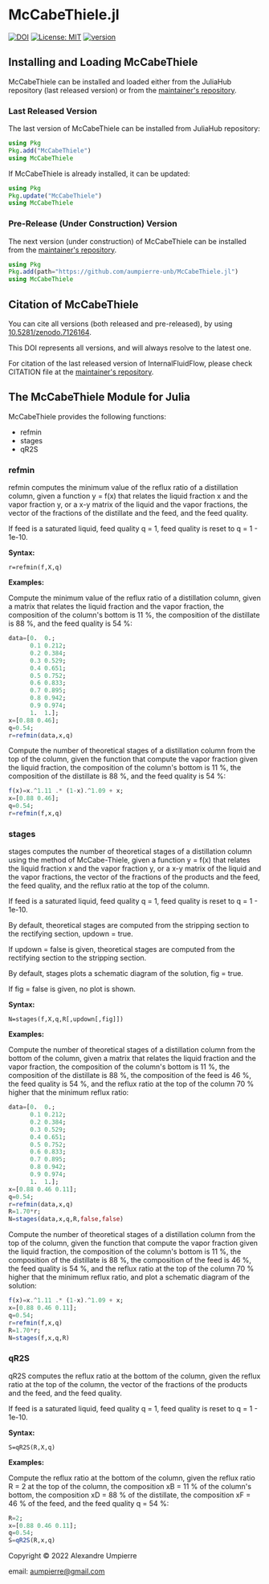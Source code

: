 # McCabeThiele.jl

[![DOI](https://zenodo.org/badge/543161141.svg)](https://doi.org/10.5281/zenodo.7126164)
[![License: MIT](https://img.shields.io/badge/License-MIT-yellow.svg)](https://opensource.org/licenses/MIT)
[![version](https://juliahub.com/docs/McCabeThiele/version.svg)](https://juliahub.com/ui/Packages/McCabeThiele/WauTj)

## Installing and Loading McCabeThiele

McCabeThiele can be installed and loaded either
from the JuliaHub repository (last released version) or from the
[maintainer's repository](https://github.com/aumpierre-unb/McCabeThiele.jl).

### Last Released Version

The last version of McCabeThiele can be installed from JuliaHub repository:

```julia
using Pkg
Pkg.add("McCabeThiele")
using McCabeThiele
```

If McCabeThiele is already installed, it can be updated:

```julia
using Pkg
Pkg.update("McCabeThiele")
using McCabeThiele
```

### Pre-Release (Under Construction) Version

The next version (under construction) of McCabeThiele
can be installed from the [maintainer's repository](https://github.com/aumpierre-unb/McCabeThiele.jl).

```julia
using Pkg
Pkg.add(path="https://github.com/aumpierre-unb/McCabeThiele.jl")
using McCabeThiele
```

## Citation of McCabeThiele

You can cite all versions (both released and pre-released), by using
[10.5281/zenodo.7126164](https://doi.org/10.5281/zenodo.7126164).

This DOI represents all versions, and will always resolve to the latest one.

For citation of the last released version of InternalFluidFlow, please check CITATION file at the [maintainer's repository](https://github.com/aumpierre-unb/McCabeThiele.jl).

## The McCabeThiele Module for Julia

McCabeThiele provides the following functions:

- refmin
- stages
- qR2S

### refmin

refmin computes the minimum value of the reflux ratio
of a distillation column, given
a function y = f(x) that relates the liquid fraction x and the vapor fraction y, or
a x-y matrix of the liquid and the vapor fractions,
the vector of the fractions of the distillate and the feed, and
the feed quality.

If feed is a saturated liquid, feed quality q = 1,
feed quality is reset to q = 1 - 1e-10.

**Syntax:**

```dotnetcli
r=refmin(f,X,q)
```

**Examples:**

Compute the minimum value of the reflux ratio
of a distillation column, given
a matrix that relates the liquid fraction and the vapor fraction,
the composition of the column's bottom is 11 %,
the composition of the distillate is 88 %, and
the feed quality is 54 %:

```julia
data=[0.  0.;
      0.1 0.212;
      0.2 0.384;
      0.3 0.529;
      0.4 0.651;
      0.5 0.752;
      0.6 0.833;
      0.7 0.895;
      0.8 0.942;
      0.9 0.974;
      1.  1.];
x=[0.88 0.46];
q=0.54;
r=refmin(data,x,q)
```

Compute the number of theoretical stages of a distillation column
from the top of the column, given
the function that compute the vapor fraction given the liquid fraction,
the composition of the column's bottom is 11 %,
the composition of the distillate is 88 %, and
the feed quality is 54 %:

```julia
f(x)=x.^1.11 .* (1-x).^1.09 + x;
x=[0.88 0.46];
q=0.54;
r=refmin(f,x,q)
```

### stages

stages computes the number of theoretical stages
of a distillation column using the method of McCabe-Thiele, given
a function y = f(x) that relates the liquid fraction x and the vapor fraction y, or
a x-y matrix of the liquid and the vapor fractions,
the vector of the fractions of the products and the feed,
the feed quality, and
the reflux ratio at the top of the column.

If feed is a saturated liquid, feed quality q = 1,
feed quality is reset to q = 1 - 1e-10.

By default, theoretical stages are computed
from the stripping section to the rectifying section, updown = true.

If updown = false is given, theoretical stages are computed
from the rectifying section to the stripping section.

By default, stages plots a schematic diagram of the solution, fig = true.

If fig = false is given, no plot is shown.

**Syntax:**

```dotnetcli
N=stages(f,X,q,R[,updown[,fig]])
```

**Examples:**

Compute the number of theoretical stages of a distillation column
from the bottom of the column, given
a matrix that relates the liquid fraction and the vapor fraction,
the composition of the column's bottom is 11 %,
the composition of the distillate is 88 %,
the composition of the feed is 46 %,
the feed quality is 54 %, and
the reflux ratio at the top of the column 70 % higher that the minimum reflux ratio:

```julia
data=[0.  0.;
      0.1 0.212;
      0.2 0.384;
      0.3 0.529;
      0.4 0.651;
      0.5 0.752;
      0.6 0.833;
      0.7 0.895;
      0.8 0.942;
      0.9 0.974;
      1.  1.];
x=[0.88 0.46 0.11];
q=0.54;
r=refmin(data,x,q)
R=1.70*r;
N=stages(data,x,q,R,false,false)
```

Compute the number of theoretical stages of a distillation column
from the top of the column, given
the function that compute the vapor fraction given the liquid fraction,
the composition of the column's bottom is 11 %,
the composition of the distillate is 88 %,
the composition of the feed is 46 %,
the feed quality is 54 %, and
the reflux ratio at the top of the column 70 % higher that the minimum reflux ratio,
and plot a schematic diagram of the solution:

```julia
f(x)=x.^1.11 .* (1-x).^1.09 + x;
x=[0.88 0.46 0.11];
q=0.54;
r=refmin(f,x,q)
R=1.70*r;
N=stages(f,x,q,R)
```

### qR2S

qR2S computes the reflux ratio at the bottom of the column, given
the reflux ratio at the top of the column,
the vector of the fractions of the products and the feed, and
the feed quality.

If feed is a saturated liquid, feed quality q = 1,
feed quality is reset to q = 1 - 1e-10.

**Syntax:**

```dotnetcli
S=qR2S(R,X,q)
```

**Examples:**

Compute the reflux ratio at the bottom of the column, given
the reflux ratio R = 2 at the top of the column,
the composition xB = 11 % of the column's bottom,
the composition xD = 88 % of the distillate,
the composition xF = 46 % of the feed, and
the feed quality q = 54 %:

```julia
R=2;
x=[0.88 0.46 0.11];
q=0.54;
S=qR2S(R,x,q)
```

Copyright &copy; 2022 Alexandre Umpierre

email: <aumpierre@gmail.com>
